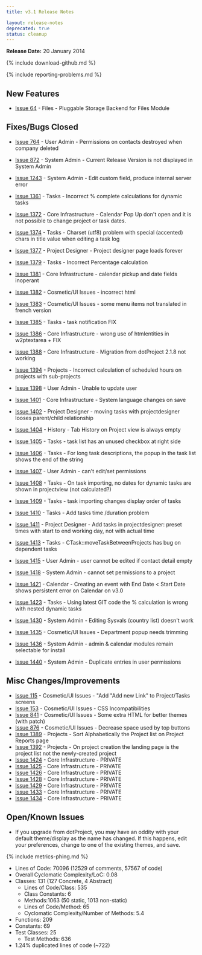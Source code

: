 ```yaml
---
title: v3.1 Release Notes

layout: release-notes
deprecated: true
status: cleanup
---
```


**Release Date:** 20 January 2014

{% include download-github.md %}

{% include reporting-problems.md %}

## New Features

* [Issue 64](http://bugs.web2project.net/view.php?id=64) - Files - Pluggable Storage Backend for Files Module

## Fixes/Bugs Closed


* [Issue 764](http://bugs.web2project.net/view.php?id=764) - User Admin - Permissions on contacts destroyed when company deleted
* [Issue 872](http://bugs.web2project.net/view.php?id=872) - System Admin - Current Release Version is not displayed in System Admin
* [Issue 1243](http://bugs.web2project.net/view.php?id=1243) - System Admin - Edit custom field, produce internal server error
* [Issue 1361](http://bugs.web2project.net/view.php?id=1361) - Tasks - Incorrect % complete calculations for dynamic tasks
* [Issue 1372](http://bugs.web2project.net/view.php?id=1372) - Core Infrastructure - Calendar Pop Up don't open and it is not possible to change project or task dates.
* [Issue 1374](http://bugs.web2project.net/view.php?id=1374) - Tasks - Charset (utf8) problem with special (accented) chars in title value when editing a task log
* [Issue 1377](http://bugs.web2project.net/view.php?id=1377) - Project Designer - Project designer page loads forever
* [Issue 1379](http://bugs.web2project.net/view.php?id=1379) - Tasks - Incorrect Percentage calculation
* [Issue 1381](http://bugs.web2project.net/view.php?id=1381) - Core Infrastructure - calendar pickup and date fields inoperant
* [Issue 1382](http://bugs.web2project.net/view.php?id=1382) - Cosmetic/UI Issues - incorrect html
* [Issue 1383](http://bugs.web2project.net/view.php?id=1383) - Cosmetic/UI Issues - some menu items not translated in french version
* [Issue 1385](http://bugs.web2project.net/view.php?id=1385) - Tasks - task notification FIX
* [Issue 1386](http://bugs.web2project.net/view.php?id=1386) - Core Infrastructure - wrong use of htmlentities in w2ptextarea + FIX
* [Issue 1388](http://bugs.web2project.net/view.php?id=1388) - Core Infrastructure - Migration from dotProject 2.1.8 not working
* [Issue 1394](http://bugs.web2project.net/view.php?id=1394) - Projects - Incorrect calculation of scheduled hours on projects with sub-projects
* [Issue 1398](http://bugs.web2project.net/view.php?id=1398) - User Admin - Unable to update user
* [Issue 1401](http://bugs.web2project.net/view.php?id=1401) - Core Infrastructure - System language changes on save
* [Issue 1402](http://bugs.web2project.net/view.php?id=1402) - Project Designer - moving tasks with projectdesigner looses parent/child relationship

* [Issue 1404](http://bugs.web2project.net/view.php?id=1404) - History - Tab History on Project view is always empty
* [Issue 1405](http://bugs.web2project.net/view.php?id=1405) - Tasks - task list has an unused checkbox at right side
* [Issue 1406](http://bugs.web2project.net/view.php?id=1406) - Tasks - For long task descriptions, the popup in the task list shows the end of the string
* [Issue 1407](http://bugs.web2project.net/view.php?id=1407) - User Admin - can't edit/set permissions
* [Issue 1408](http://bugs.web2project.net/view.php?id=1408) - Tasks - On task importing, no dates for dynamic tasks are shown in projectview (not calculated?)
* [Issue 1409](http://bugs.web2project.net/view.php?id=1409) - Tasks - task importing changes display order of tasks
* [Issue 1410](http://bugs.web2project.net/view.php?id=1410) - Tasks - Add tasks time /duration problem
* [Issue 1411](http://bugs.web2project.net/view.php?id=1411) - Project Designer - Add tasks in projectdesigner: preset times with start to end working day, not with actual time
* [Issue 1413](http://bugs.web2project.net/view.php?id=1413) - Tasks - CTask::moveTaskBetweenProjects has bug on dependent tasks
* [Issue 1415](http://bugs.web2project.net/view.php?id=1415) - User Admin - user cannot be edited if contact detail empty
* [Issue 1418](http://bugs.web2project.net/view.php?id=1418) - System Admin - cannot set permissions to a project
* [Issue 1421](http://bugs.web2project.net/view.php?id=1421) - Calendar - Creating an event with End Date < Start Date shows persistent error on Calendar on v3.0
* [Issue 1423](http://bugs.web2project.net/view.php?id=1423) - Tasks - Using latest GIT code the % calculation is wrong with nested dynamic tasks
* [Issue 1430](http://bugs.web2project.net/view.php?id=1430) - System Admin - Editing Sysvals (country list) doesn't work
* [Issue 1435](http://bugs.web2project.net/view.php?id=1435) - Cosmetic/UI Issues - Department popup needs trimming
* [Issue 1436](http://bugs.web2project.net/view.php?id=1436) - System Admin - admin & calendar modules remain selectable for install
* [Issue 1440](http://bugs.web2project.net/view.php?id=1440) - System Admin - Duplicate entries in user permissions

## Misc Changes/Improvements

* [Issue 115](http://bugs.web2project.net/view.php?id=115) - Cosmetic/UI Issues - "Add "Add new Link" to Project/Tasks screens
* [Issue 153](http://bugs.web2project.net/view.php?id=153) - Cosmetic/UI Issues - CSS Incompatibilities
* [Issue 841](http://bugs.web2project.net/view.php?id=841) - Cosmetic/UI Issues - Some extra HTML for better themes (with patch)
* [Issue 876](http://bugs.web2project.net/view.php?id=876) - Cosmetic/UI Issues - Decrease space used by top buttons
* [Issue 1389](http://bugs.web2project.net/view.php?id=1389) - Projects - Sort Alphabetically the Project list on Project Reports page
* [Issue 1392](http://bugs.web2project.net/view.php?id=1392) - Projects - On project creation the landing page is the project list not the newly-created project
* [Issue 1424](http://bugs.web2project.net/view.php?id=1424) - Core Infrastructure - PRIVATE
* [Issue 1425](http://bugs.web2project.net/view.php?id=1425) - Core Infrastructure - PRIVATE
* [Issue 1426](http://bugs.web2project.net/view.php?id=1426) - Core Infrastructure - PRIVATE
* [Issue 1428](http://bugs.web2project.net/view.php?id=1428) - Core Infrastructure - PRIVATE
* [Issue 1429](http://bugs.web2project.net/view.php?id=1429) - Core Infrastructure - PRIVATE
* [Issue 1433](http://bugs.web2project.net/view.php?id=1433) - Core Infrastructure - PRIVATE
* [Issue 1434](http://bugs.web2project.net/view.php?id=1434) - Core Infrastructure - PRIVATE

## Open/Known Issues

* If you upgrade from dotProject, you may have an oddity with your default theme/display as the name has changed.  If this happens, edit your preferences, change to one of the existing themes, and save.

{% include metrics-phing.md %}

* Lines of Code: 70096 (12529 of comments, 57567 of code)
* Overall Cyclomatic Complexity/LoC: 0.08
* Classes: 131 (127 Concrete, 4 Abstract)
  * Lines of Code/Class: 535
  * Class Constants: 6
  * Methods:1063 (50 static, 1013 non-static)
  * Lines of Code/Method: 65
  * Cyclomatic Complexity/Number of Methods: 5.4
* Functions: 209
* Constants: 69
* Test Classes: 25
  * Test Methods: 636
* 1.24% duplicated lines of code (~722)
